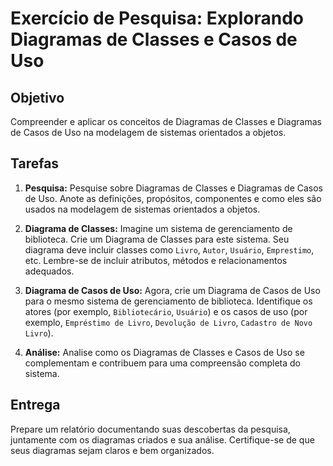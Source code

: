 # Exercício de Pesquisa: Explorando Diagramas de Classes e Casos de Uso

## Objetivo
Compreender e aplicar os conceitos de Diagramas de Classes e Diagramas de Casos de Uso na modelagem de sistemas orientados a objetos.

## Tarefas

1. **Pesquisa:** Pesquise sobre Diagramas de Classes e Diagramas de Casos de Uso. Anote as definições, propósitos, componentes e como eles são usados na modelagem de sistemas orientados a objetos.

2. **Diagrama de Classes:** Imagine um sistema de gerenciamento de biblioteca. Crie um Diagrama de Classes para este sistema. Seu diagrama deve incluir classes como `Livro`, `Autor`, `Usuário`, `Emprestimo`, etc. Lembre-se de incluir atributos, métodos e relacionamentos adequados.

3. **Diagrama de Casos de Uso:** Agora, crie um Diagrama de Casos de Uso para o mesmo sistema de gerenciamento de biblioteca. Identifique os atores (por exemplo, `Bibliotecário`, `Usuário`) e os casos de uso (por exemplo, `Empréstimo de Livro`, `Devolução de Livro`, `Cadastro de Novo Livro`).

4. **Análise:** Analise como os Diagramas de Classes e Casos de Uso se complementam e contribuem para uma compreensão completa do sistema.

## Entrega
Prepare um relatório documentando suas descobertas da pesquisa, juntamente com os diagramas criados e sua análise. Certifique-se de que seus diagramas sejam claros e bem organizados.
